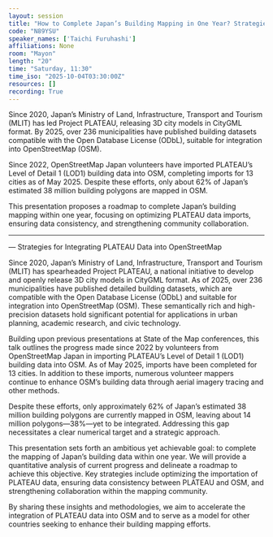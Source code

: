 ```yaml
---
layout: session
title: "How to Complete Japan’s Building Mapping in One Year? Strategies for Integrating PLATEAU Data into OSM"
code: "N89YSU"
speaker_names: ['Taichi Furuhashi']
affiliations: None
room: "Mayon"
length: "20"
time: "Saturday, 11:30"
time_iso: "2025-10-04T03:30:00Z"
resources: []
recording: True
---
```


Since 2020, Japan’s Ministry of Land, Infrastructure, Transport and Tourism (MLIT) has led Project PLATEAU, releasing 3D city models in CityGML format. By 2025, over 236 municipalities have published building datasets compatible with the Open Database License (ODbL), suitable for integration into OpenStreetMap (OSM).

Since 2022, OpenStreetMap Japan volunteers have imported PLATEAU’s Level of Detail 1 (LOD1) building data into OSM, completing imports for 13 cities as of May 2025. Despite these efforts, only about 62% of Japan’s estimated 38 million building polygons are mapped in OSM.

This presentation proposes a roadmap to complete Japan’s building mapping within one year, focusing on optimizing PLATEAU data imports, ensuring data consistency, and strengthening community collaboration.

<hr>

— Strategies for Integrating PLATEAU Data into OpenStreetMap

Since 2020, Japan’s Ministry of Land, Infrastructure, Transport and Tourism (MLIT) has spearheaded Project PLATEAU, a national initiative to develop and openly release 3D city models in CityGML format. As of 2025, over 236 municipalities have published detailed building datasets, which are compatible with the Open Database License (ODbL) and suitable for integration into OpenStreetMap (OSM). These semantically rich and high-precision datasets hold significant potential for applications in urban planning, academic research, and civic technology.

Building upon previous presentations at State of the Map conferences, this talk outlines the progress made since 2022 by volunteers from OpenStreetMap Japan in importing PLATEAU’s Level of Detail 1 (LOD1) building data into OSM. As of May 2025, imports have been completed for 13 cities. In addition to these imports, numerous volunteer mappers continue to enhance OSM’s building data through aerial imagery tracing and other methods.

Despite these efforts, only approximately 62% of Japan’s estimated 38 million building polygons are currently mapped in OSM, leaving about 14 million polygons—38%—yet to be integrated. Addressing this gap necessitates a clear numerical target and a strategic approach.

This presentation sets forth an ambitious yet achievable goal: to complete the mapping of Japan’s building data within one year. We will provide a quantitative analysis of current progress and delineate a roadmap to achieve this objective. Key strategies include optimizing the importation of PLATEAU data, ensuring data consistency between PLATEAU and OSM, and strengthening collaboration within the mapping community.

By sharing these insights and methodologies, we aim to accelerate the integration of PLATEAU data into OSM and to serve as a model for other countries seeking to enhance their building mapping efforts.

